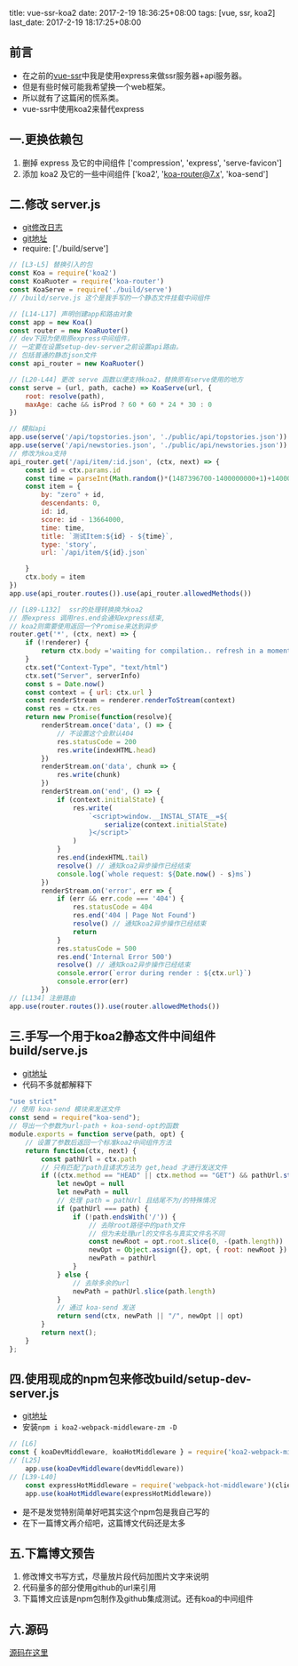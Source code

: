 title: vue-ssr-koa2
date: 2017-2-19 18:36:25+08:00
tags: [vue, ssr, koa2]
last_date: 2017-2-19 18:17:25+08:00


## 前言
- 在之前的[vue-ssr](http://blog.zeromake.com/pages/vue-ssr)中我是使用express来做ssr服务器+api服务器。
- 但是有些时候可能我希望换一个web框架。
- 所以就有了这篇闲的慌系类。
- vue-ssr中使用koa2来替代express

## 一.更换依赖包
1. 删掉 express 及它的中间组件 ['compression', 'express', 'serve-favicon']
2. 添加 koa2 及它的一些中间组件 ['koa2', 'koa-router@7.x', 'koa-send']

## 二.修改 server.js
- [git修改日志](https://github.com/zeromake/my-vue-hackernews/commit/30a6ae819daee46e0fbddafdb61f7b246a11da50)
- [git地址](https://github.com/zeromake/my-vue-hackernews/blob/ssr-demo-koa2/server.js)
- require: ['./build/serve']


``` javascript
// [L3-L5] 替换引入的包
const Koa = require('koa2')
const KoaRuoter = require('koa-router')
const KoaServe = require('./build/serve')
// /build/serve.js 这个是我手写的一个静态文件挂载中间组件

// [L14-L17] 声明创建app和路由对象
const app = new Koa()
const router = new KoaRuoter()
// dev下因为使用原express中间组件，
// 一定要在设置setup-dev-server之前设置api路由。
// 包括普通的静态json文件
const api_router = new KoaRuoter()

// [L20-L44] 更改 serve 函数以便支持koa2，替换原有serve使用的地方
const serve = (url, path, cache) => KoaServe(url, {
    root: resolve(path),
    maxAge: cache && isProd ? 60 * 60 * 24 * 30 : 0
})

// 模拟api
app.use(serve('/api/topstories.json', './public/api/topstories.json'))
app.use(serve('/api/newstories.json', './public/api/newstories.json'))
// 修改为koa支持
api_router.get('/api/item/:id.json', (ctx, next) => {
    const id = ctx.params.id
    const time = parseInt(Math.random()*(1487396700-1400000000+1)+1400000000)
    const item = {
        by: "zero" + id,
        descendants: 0,
        id: id,
        score: id - 13664000,
        time: time,
        title: `测试Item:${id} - ${time}`,
        type: 'story',
        url: `/api/item/${id}.json`

    }
    ctx.body = item
})
app.use(api_router.routes()).use(api_router.allowedMethods())

// [L89-L132]  ssr的处理转换换为koa2
// 原express 调用res.end会通知express结束,
// koa2则需要使用返回一个Promise来达到异步
router.get('*', (ctx, next) => {
    if (!renderer) {
        return ctx.body ='waiting for compilation.. refresh in a moment.'
    }
    ctx.set("Context-Type", "text/html")
    ctx.set("Server", serverInfo)
    const s = Date.now()
    const context = { url: ctx.url }
    const renderStream = renderer.renderToStream(context)
    const res = ctx.res
    return new Promise(function(resolve){
        renderStream.once('data', () => {
            // 不设置这个会默认404
            res.statusCode = 200
            res.write(indexHTML.head)
        })
        renderStream.on('data', chunk => {
            res.write(chunk)
        })
        renderStream.on('end', () => {
            if (context.initialState) {
                res.write(
                    `<script>window.__INSTAL_STATE__=${
                        serialize(context.initialState)
                    }</script>`
                )
            }
            res.end(indexHTML.tail)
            resolve() // 通知koa2异步操作已经结束
            console.log(`whole request: ${Date.now() - s}ms`)
        })
        renderStream.on('error', err => {
            if (err && err.code === '404') {
                res.statusCode = 404
                res.end('404 | Page Not Found')
                resolve() // 通知koa2异步操作已经结束
                return
            }
            res.statusCode = 500
            res.end('Internal Error 500')
            resolve() // 通知koa2异步操作已经结束
            console.error(`error during render : ${ctx.url}`)
            console.error(err)
        })
// [L134] 注册路由
app.use(router.routes()).use(router.allowedMethods())
```
## 三.手写一个用于koa2静态文件中间组件 build/serve.js
- [git地址](https://github.com/zeromake/my-vue-hackernews/blob/ssr-demo-koa2/build/serve.js)
- 代码不多就都解释下

``` javascript
"use strict"
// 使用 koa-send 模块来发送文件
const send = require("koa-send");
// 导出一个参数为url-path + koa-send-opt的函数
module.exports = function serve(path, opt) {
    // 设置了参数后返回一个标准koa2中间组件方法
    return function(ctx, next) {
        const pathUrl = ctx.path
        // 只有匹配了path且请求方法为 get,head 才进行发送文件
        if ((ctx.method == "HEAD" || ctx.method == "GET") && pathUrl.startsWith(path)) {
            let newOpt = null
            let newPath = null
            // 处理 path = pathUrl 且结尾不为/的特殊情况
            if (pathUrl === path) {
                if (!path.endsWith('/')) {
                    // 去除root路径中的path文件
                    // 但为未处理url的文件名与真实文件名不同
                    const newRoot = opt.root.slice(0, -(path.length))
                    newOpt = Object.assign({}, opt, { root: newRoot })
                    newPath = pathUrl
                }
            } else {
                // 去除多余的url
                newPath = pathUrl.slice(path.length)
            }
            // 通过 koa-send 发送
            return send(ctx, newPath || "/", newOpt || opt)
        }
        return next();
    }
};
```

## 四.使用现成的npm包来修改build/setup-dev-server.js
- [git地址](https://github.com/zeromake/my-vue-hackernews/blob/ssr-demo-koa2/build/setup-dev-server.js)
- 安装`npm i koa2-webpack-middleware-zm -D`
``` javascript
// [L6]
const { koaDevMiddleware, koaHotMiddleware } = require('koa2-webpack-middleware-zm')
// [L25]
    app.use(koaDevMiddleware(devMiddleware))
// [L39-L40]
    const expressHotMiddleware = require('webpack-hot-middleware')(clientCompiler)
    app.use(koaHotMiddleware(expressHotMiddleware))
```
- 是不是发觉特别简单好吧其实这个npm包是我自己写的
- 在下一篇博文再介绍吧，这篇博文代码还是太多

## 五.下篇博文预告
1. 修改博文书写方式，尽量放片段代码加图片文字来说明
2. 代码量多的部分使用github的url来引用
3. 下篇博文应该是npm包制作及github集成测试。还有koa的中间组件

## 六.源码
[源码在这里](https://github.com/zeromake/my-vue-hackernews/tree/ssr-demo-koa2)

